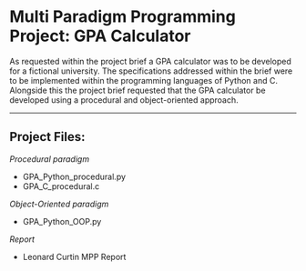 # Multi Paradigm Programming Project: GPA Calculator

As requested within the project brief a GPA calculator was to be developed for a fictional university. The specifications addressed within the brief were to be implemented within the programming languages of Python and C. Alongside this the project brief requested that the GPA calculator be developed using a procedural and object-oriented approach.

---

## Project Files:
*Procedural paradigm*
- GPA_Python_procedural.py
- GPA_C_procedural.c

*Object-Oriented paradigm*
- GPA_Python_OOP.py

*Report*
- Leonard Curtin MPP Report


